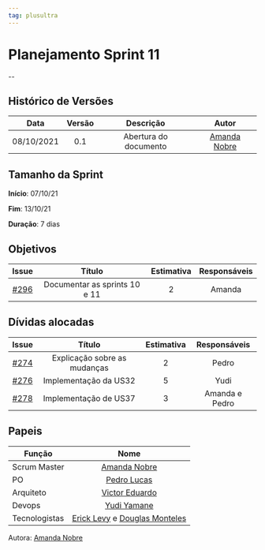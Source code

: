 ```yaml
---
tag: plusultra
---
```

# Planejamento Sprint 11

--

## Histórico de Versões

| Data       | Versão | Descrição                      | Autor             |
| :--------: | :----: | :----------:                   | :---------------: |
| 08/10/2021 |  0.1   | Abertura do documento | [Amanda Nobre](https://github.com/AmandaNbr)|

## Tamanho da Sprint

**Início**: 07/10/21

**Fim**: 13/10/21

**Duração**: 7 dias

## Objetivos

| Issue |            Título            |      Estimativa     |        Responsáveis         | 
|:-----:|:----------------------------:|:-------------------:|:---------------------------:|
| [#296](https://github.com/fga-eps-mds/2021-1-Bot/issues/272) | Documentar as sprints 10 e 11 | 2 | Amanda |

## Dívidas alocadas

| Issue |            Título            |      Estimativa     |        Responsáveis         | 
|:-----:|:----------------------------:|:-------------------:|:---------------------------:|
| [#274](https://github.com/fga-eps-mds/2021-1-Bot/issues/274) | Explicação sobre as mudanças | 2 | Pedro |
| [#276](https://github.com/fga-eps-mds/2021-1-Bot/issues/276) | Implementação da US32 | 5 | Yudi |
| [#278](https://github.com/fga-eps-mds/2021-1-Bot/issues/278) | Implementação de US37 | 3 | Amanda e Pedro |

## Papeis

|      Função      |            Nome            |
|------------------|:--------------------------:|
| Scrum Master | [Amanda Nobre](https://github.com/AmandaNbr) |
| PO | [Pedro Lucas](https://github.com/PedroLSF) |
| Arquiteto | [Victor Eduardo](https://github.com/victorear05) |
| Devops | [Yudi Yamane](https://github.com/yudi-azvd) |
| Tecnologistas | [Erick Levy](https://github.com/Ericklevy) e [Douglas Monteles](https://github.com/DouglasMonteles) |

Autora: [Amanda Nobre](https://github.com/AmandaNbr)
